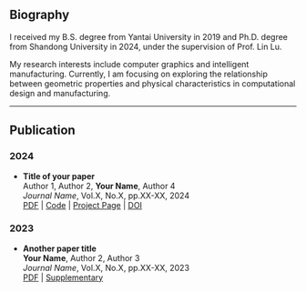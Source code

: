 ## Biography

I received my B.S. degree from Yantai University in 2019 and Ph.D. degree from Shandong University in 2024, under the supervision of Prof. Lin Lu. 

My research interests include computer graphics and intelligent manufacturing. Currently, I am focusing on exploring the relationship between geometric properties and physical characteristics in computational design and manufacturing.

---

## Publication

### 2024
* **Title of your paper**  
  Author 1, Author 2, **Your Name**, Author 4  
  *Journal Name*, Vol.X, No.X, pp.XX-XX, 2024  
  [PDF](link) | [Code](link) | [Project Page](link) | [DOI](link)

### 2023
* **Another paper title**  
  **Your Name**, Author 2, Author 3  
  *Journal Name*, Vol.X, No.X, pp.XX-XX, 2023  
  [PDF](link) | [Supplementary](link)
